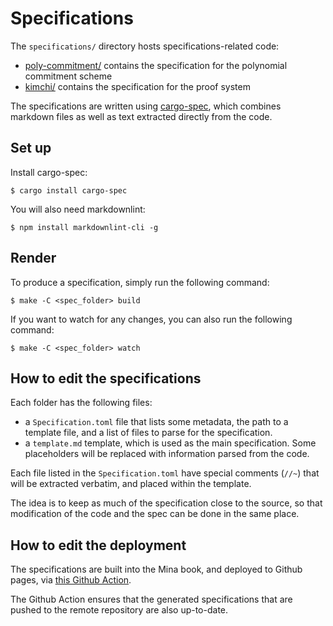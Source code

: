 # Specifications

The `specifications/` directory hosts specifications-related code:

* [poly-commitment/](poly-commitment/) contains the specification for the polynomial commitment scheme
* [kimchi/](kimchi/) contains the specification for the proof system

The specifications are written using [cargo-spec](https://crates.io/crates/cargo-spec), which combines markdown files as well as text extracted directly from the code.

## Set up

Install cargo-spec:

```console
$ cargo install cargo-spec
```

You will also need markdownlint:
```console
$ npm install markdownlint-cli -g
```

## Render

To produce a specification, simply run the following command:

```console
$ make -C <spec_folder> build
```

If you want to watch for any changes, you can also run the following command:

```console
$ make -C <spec_folder> watch
```

## How to edit the specifications

Each folder has the following files:

* a `Specification.toml` file that lists some metadata, the path to a template file, and a list of files to parse for the specification.
* a `template.md` template, which is used as the main specification. Some placeholders will be replaced with information parsed from the code.

Each file listed in the `Specification.toml` have special comments (`//~`) that will be extracted verbatim, and placed within the template.

The idea is to keep as much of the specification close to the source, so that modification of the code and the spec can be done in the same place.

## How to edit the deployment

The specifications are built into the Mina book, and deployed to Github pages, via [this Github Action](/.github/workflows/website.yml).

The Github Action ensures that the generated specifications that are pushed to the remote repository are also up-to-date.
